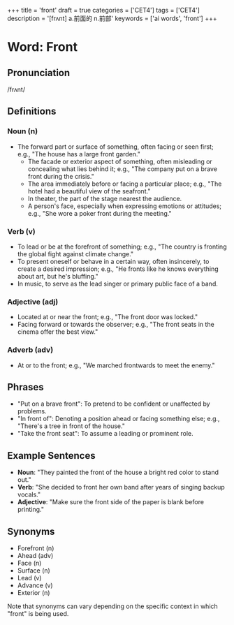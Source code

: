 +++
title = 'front'
draft = true
categories = ['CET4']
tags = ['CET4']
description = '[frʌnt] a.前面的 n.前部'
keywords = ['ai words', 'front']
+++

# Word: Front

## Pronunciation
/frʌnt/

## Definitions
### Noun (n)
- The forward part or surface of something, often facing or seen first; e.g., "The house has a large front garden."
  - The facade or exterior aspect of something, often misleading or concealing what lies behind it; e.g., "The company put on a brave front during the crisis."
  - The area immediately before or facing a particular place; e.g., "The hotel had a beautiful view of the seafront."
  - In theater, the part of the stage nearest the audience.
  - A person's face, especially when expressing emotions or attitudes; e.g., "She wore a poker front during the meeting."

### Verb (v)
- To lead or be at the forefront of something; e.g., "The country is fronting the global fight against climate change."
- To present oneself or behave in a certain way, often insincerely, to create a desired impression; e.g., "He fronts like he knows everything about art, but he's bluffing."
- In music, to serve as the lead singer or primary public face of a band.

### Adjective (adj)
- Located at or near the front; e.g., "The front door was locked."
- Facing forward or towards the observer; e.g., "The front seats in the cinema offer the best view."
  
### Adverb (adv)
- At or to the front; e.g., "We marched frontwards to meet the enemy."

## Phrases
- "Put on a brave front": To pretend to be confident or unaffected by problems.
- "In front of": Denoting a position ahead or facing something else; e.g., "There's a tree in front of the house."
- "Take the front seat": To assume a leading or prominent role.

## Example Sentences
- **Noun**: "They painted the front of the house a bright red color to stand out."
- **Verb**: "She decided to front her own band after years of singing backup vocals."
- **Adjective**: "Make sure the front side of the paper is blank before printing."

## Synonyms
- Forefront (n)
- Ahead (adv)
- Face (n)
- Surface (n)
- Lead (v)
- Advance (v)
- Exterior (n) 

Note that synonyms can vary depending on the specific context in which "front" is being used.
